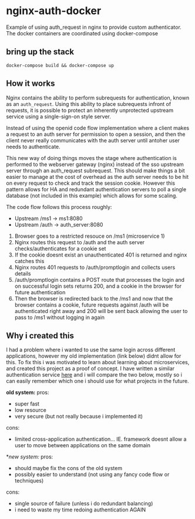 # nginx-auth-docker

Example of using auth_request in nginx to provide custom authenticator. The docker containers are coordinated using docker-compose

## bring up the stack

```
docker-compose build && docker-compose up
```

## How it works

Nginx contains the ability to perform subrequests for authentication, known as an `auth_request`.
Using this ability to place subrequests infront of requests, it is possible to protect an inherently unprotected upstream service using a single-sign-on style server.

Instead of using the openid code flow implementation where a client makes a request to an auth server for permission to open a session, and then the client never really communicates with the auth server until antoher user needs to authenticate.

This new way of doing things moves the stage where authentication is performed to the webserver gateway (nginx) instead of the sso upstream server through an auth\_request subrequest. This should make things a bit easier to manage at the cost of overhead as the auth server needs to be hit on every request to check and track the session cookie. However this pattern allows for HA and redundant authentication servers to poll a single database (not included in this example) which allows for some scaling.

The code flow follows this process roughly:

* Upstream /ms1 -> ms1:8080
* Upstream /auth -> auth\_server:8080

1. Browser goes to a restricted resouce on /ms1 (microservice 1)
2. Nginx routes this request to /auth and the auth server checks/authenticates for a cookie set
3. If the cookie doesnt exist an unauthenticated 401 is returned and nginx catches this
4. Nginx routes 401 requests to /auth/promptlogin and collects users details
5. /auth/promptlogin contains a POST route that processes the login and on successful login sets returns 200, and a cookie in the browser for future authentication
6. Then the browser is redirected back to the /ms1 and now that the browser contains a cookie, future requests against /auth will be authenticated right away and 200 will be sent back allowing the user to pass to /ms1 without logging in again

## Why i created this

I had a problem where i wanted to use the same login across different applications, however my old implementation (link below) didnt allow for this. To fix this i was motivated to learn about learning about microservices, and created this project as a proof of concept. I have written a similar authentication service [here](https://github.com/RolandWarburton/simple-sso) and i will compare the two below, mostly so i can easily remember which one i should use for what projects in the future.

**old system:**
pros:
- super fast
- low resource
- very secure (but not really because i implemented it)

cons:
- limited cross-application authentication...
IE. framework doesnt allow a user to move between applications on the same domain

**new system:*
pros:
- should maybe fix the cons of the old system
- possibly easier to understand (not using any fancy code flow or techniques)

cons:
- single source of failure (unless i do redundant balancing)
- i need to waste my time redoing authentication AGAIN
